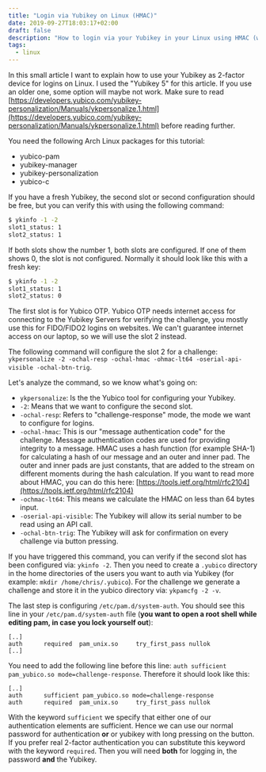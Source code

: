 ```yaml
---
title: "Login via Yubikey on Linux (HMAC)"
date: 2019-09-27T18:03:17+02:00
draft: false
description: "How to login via your Yubikey in your Linux using HMAC (without interaction)"
tags:
  - linux
---
```


In this small article I want to explain how to use your Yubikey as 2-factor device for logins on Linux.
I used the "Yubikey 5" for this article. If you use an older one, some option will maybe not work.
Make sure to read [https://developers.yubico.com/yubikey-personalization/Manuals/ykpersonalize.1.html](https://developers.yubico.com/yubikey-personalization/Manuals/ykpersonalize.1.html) before reading further.

You need the following Arch Linux packages for this tutorial:

* yubico-pam
* yubikey-manager
* yubikey-personalization
* yubico-c

If you have a fresh Yubikey, the second slot or second configuration should be free, but you can verify this with using the following command:

```bash
$ ykinfo -1 -2
slot1_status: 1
slot2_status: 1
```

If both slots show the number 1, both slots are configured. If one of them shows 0, the slot is not configured. Normally it should look like this with a fresh key:

```bash
$ ykinfo -1 -2
slot1_status: 1
slot2_status: 0
```

The first slot is for Yubico OTP. Yubico OTP needs internet access for connecting to the Yubikey Servers for verifying the challenge, you mostly use this for FIDO/FIDO2 logins on websites. We can't guarantee internet access on our laptop, so we will use the slot 2 instead.

The following command will configure the slot 2 for a challenge: `ykpersonalize -2 -ochal-resp -ochal-hmac -ohmac-lt64 -oserial-api-visible -ochal-btn-trig`.

Let's analyze the command, so we know what's going on:

* `ykpersonalize`: Is the the Yubico tool for configuring your Yubikey.
* `-2`: Means that we want to configure the second slot.
* `-ochal-resp`: Refers to "challenge-response" mode, the mode we want to configure for logins.
* `-ochal-hmac`: This is our "message authentication code" for the challenge. Message authentication codes are used for providing integrity to a message. HMAC uses a hash function (for example SHA-1) for calculating a hash of our message and an outer and inner pad. The outer and inner pads are just constants, that are added to the stream on different moments during the hash calculation. If you want to read more about HMAC, you can do this here: [https://tools.ietf.org/html/rfc2104](https://tools.ietf.org/html/rfc2104)
* `-ochmac-lt64`: This means we calculate the HMAC on less than 64 bytes input.
* `-oserial-api-visible`: The Yubikey will allow its serial number to be read using an API call.
* `-ochal-btn-trig`: The Yubikey will ask for confirmation on every challenge via button pressing.

If you have triggered this command, you can verify if the second slot has been configured via: `ykinfo -2`.
Then you need to create a `.yubico` directory in the home directories of the users you want to auth via Yubikey (for example: `mkdir /home/chris/.yubico`). For the challenge we generate a challenge and store it in the yubico directory via: `ykpamcfg -2 -v`.

The last step is configuring `/etc/pam.d/system-auth`. You should see this line in your `/etc/pam.d/system-auth` file (**you want to open a root shell while editing pam, in case you lock yourself out**):

```
[..]
auth      required  pam_unix.so     try_first_pass nullok
[..]
```

You need to add the following line before this line: `auth sufficient pam_yubico.so mode=challenge-response`. Therefore it should look like this:

```
[..]
auth      sufficient pam_yubico.so mode=challenge-response
auth      required  pam_unix.so     try_first_pass nullok
```

With the keyword `sufficient` we specify that either one of our authentication elements are sufficient. Hence we can use our normal password for authentication **or** or yubikey with long pressing on the button.
If you prefer real 2-factor authentication you can substitute this keyword with the keyword `required`. Then you will need **both** for logging in, the password **and** the Yubikey.
